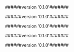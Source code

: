 
######version '0.1.0'#######





######version '0.1.0'#######





######version '0.1.0'#######





######version '0.1.0'#######





######version '0.1.0'#######




